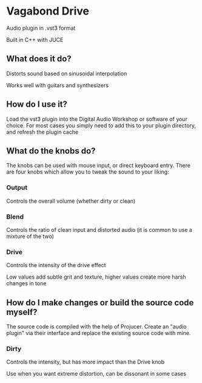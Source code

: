# Vagabond Drive
Audio plugin in .vst3 format

Built in C++ with JUCE

## What does it do?
Distorts sound based on sinusoidal interpolation

Works well with guitars and synthesizers

## How do I use it?
Load the vst3 plugin into the Digital Audio Workshop or software of your choice. For most cases you simply need to add this to your plugin directory, and refresh the plugin cache

## What do the knobs do?
The knobs can be used with mouse input, or direct keyboard entry.
There are four knobs which allow you to tweak the sound to your liking: 

### Output 
Controls the overall volume (whether dirty or clean)

### Blend 
Controls the ratio of clean input and distorted audio (it is common to use a mixture of the two)

### Drive 
Controls the intensity of the drive effect

Low values add subtle grit and texture, higher values create more harsh changes in tone

## How do I make changes or build the source code myself?
The source code is compiled with the help of Projucer. Create an "audio plugin" via their interface and replace the existing source code with mine.

### Dirty 
Controls the intensity, but has more impact than the Drive knob

Use when you want extreme distortion, can be dissonant in some cases
